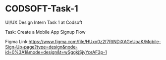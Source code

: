 # CODSOFT-Task-1
UI/UX Design Intern Task 1 at Codsoft

Task: Create a Mobile App Signup Flow

Figma Link:https://www.figma.com/file/HUxo0z2f7RtNDiXAGeUoaK/Mobile-Sign-Up-page?type=design&node-id=0%3A1&mode=design&t=wSggkjSjyYprAF3p-1
